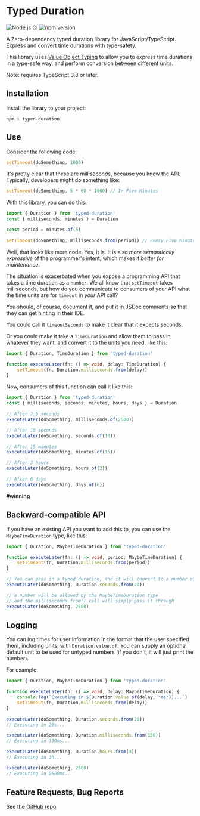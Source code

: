 # Typed Duration 

![Node.js CI](https://github.com/jwulf/typed-duration/workflows/Node.js%20CI/badge.svg)
[![npm version](https://badge.fury.io/js/typed-duration.svg)](https://badge.fury.io/js/typed-duration)

A Zero-dependency typed duration library for JavaScript/TypeScript. Express and convert time durations with type-safety. 

This library uses [Value Object Typing](https://medium.com/@hannespetri/type-safe-value-objects-in-typescript-d1b119c4f5cd) to allow you to express time durations in a type-safe way, and perform conversion between different units.

Note: requires TypeScript 3.8 or later.

## Installation 

Install the library to your project:

```
npm i typed-duration
```

## Use 

Consider the following code:

```TypeScript
setTimeout(doSomething, 1000)
```

It's pretty clear that these are milliseconds, because you know the API. Typically, developers might do something like:

```TypeScript
setTimeout(doSomething, 5 * 60 * 1000) // In Five Minutes
```

With this library, you can do this: 

```TypeScript
import { Duration } from 'typed-duration'
const { milliseconds, minutes } = Duration

const period = minutes.of(5)

setTimeout(doSomething, milliseconds.from(period)) // Every Five Minutes
```

Well, that looks like more code. Yes, it is. It is also _more semantically expressive_ of the programmer's intent, which makes it _better for maintenance_.

The situation is exacerbated when you expose a programming API that takes a time duration as a `number`. We all know that `setTimeout` takes milliseconds, but how do you communicate to consumers of your API what the time units are for `timeout` in _your_ API call?

You should, of course, document it, and put it in JSDoc comments so that they can get hinting in their IDE. 

You could call it `timeoutSeconds` to make it clear that it expects seconds.

Or you could make it take a `TimeDuration` and allow them to pass in whatever they want, and convert it to the units you need, like this:

```TypeScript
import { Duration, TimeDuration } from 'typed-duration'

function executeLater(fn: () => void, delay: TimeDuration) {
    setTimeout(fn, Duration.milliseconds.from(delay))
}
```

Now, consumers of this function can call it like this:

```TypeScript
import { Duration } from 'typed-duration'
const { milliseconds, seconds, minutes, hours, days } = Duration

// After 2.5 seconds
executeLater(doSomething, milliseconds.of(2500))

// After 10 seconds
executeLater(doSomething, seconds.of(10))

// After 15 minutes
executeLater(doSomething, minutes.of(15))

// After 3 hours
executeLater(doSomething, hours.of(3))

// After 6 days
executeLater(doSomething, days.of(6))
```

**#winning**

## Backward-compatible API 

If you have an existing API you want to add this to, you can use the `MaybeTimeDuration` type, like this:

```TypeScript
import { Duration, MaybeTimeDuration } from 'typed-duration'

function executeLater(fn: () => void, period: MaybeTimeDuration) {
    setTimeout(fn, Duration.milliseconds.from(period))
}

// You can pass in a typed duration, and it will convert to a number of milliseconds
executeLater(doSomething, Duration.seconds.from(20))

// a number will be allowed by the MaybeTimeDuration type
// and the milliseconds.from() call will simply pass it through
executeLater(doSomething, 2500)
```

## Logging

You can log times for user information in the format that the user specified them, including units, with `Duration.value.of`. You can supply an optional default unit to be used for untyped numbers (if you don't, it will just print the number). 

For example:

```TypeScript
import { Duration, MaybeTimeDuration } from 'typed-duration'

function executeLater(fn: () => void, delay: MaybeTimeDuration) {
    console.log(`Executing in ${Duration.value.of(delay, "ms")}...`)
    setTimeout(fn, Duration.milliseconds.from(delay))
}

executeLater(doSomething, Duration.seconds.from(20))
// Executing in 20s...

executeLater(doSomething, Duration.milliseconds.from(350))
// Executing in 350ms...

executeLater(doSomething, Duration.hours.from(3))
// Executing in 3h...

executeLater(doSomething, 2500)
// Executing in 2500ms...
```

## Feature Requests, Bug Reports

See the [GitHub repo](https://github.com/jwulf/typed-duration).
